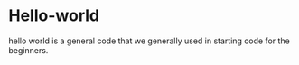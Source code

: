 # Hello-world
hello world is a general code that we generally used in starting code for the beginners.
